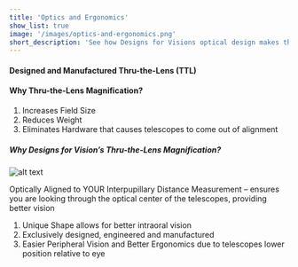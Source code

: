 ```yaml
---
title: 'Optics and Ergonomics'
show_list: true
image: '/images/optics-and-ergonomics.png'
short_description: 'See how Designs for Visions optical design makes the Visible Difference® and how our individually custom crafted product provides true ergonomics.'
---
```


#### Designed and Manufactured Thru-the-Lens (TTL)

#### Why Thru-the-Lens Magnification?

1. Increases Field Size
2. Reduces Weight
3. Eliminates Hardware that causes telescopes to come out of alignment

##### Why Designs for Vision’s Thru-the-Lens Magnification?

![alt text](https://www.designsforvision.com/DVIimg/Sliders/VisDif6BB.png 'Logo Title Text 1')

Optically Aligned to YOUR Interpupillary Distance Measurement –
ensures you are looking through the optical center of the telescopes,
providing better vision

1. Unique Shape allows for better intraoral vision
2. Exclusively designed, engineered and manufactured
3. Easier Peripheral Vision and Better Ergonomics due to telescopes lower position relative to eye
